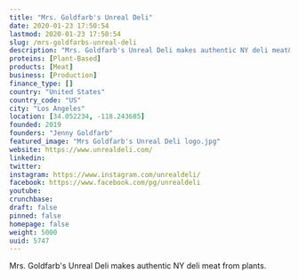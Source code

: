 ```yaml
---
title: "Mrs. Goldfarb's Unreal Deli"
date: 2020-01-23 17:50:54
lastmod: 2020-01-23 17:50:54
slug: /mrs-goldfarbs-unreal-deli
description: "Mrs. Goldfarb's Unreal Deli makes authentic NY deli meat&nbsp;from plants."
proteins: [Plant-Based]
products: [Meat]
business: [Production]
finance_type: []
country: "United States"
country_code: "US"
city: "Los Angeles"
location: [34.052234, -118.243685]
founded: 2019
founders: "Jenny Goldfarb"
featured_image: "Mrs Goldfarb's Unreal Deli logo.jpg"
website: https://www.unrealdeli.com/
linkedin: 
twitter: 
instagram: https://www.instagram.com/unrealdeli/
facebook: https://www.facebook.com/pg/unrealdeli
youtube: 
crunchbase: 
draft: false
pinned: false
homepage: false
weight: 5000
uuid: 5747
---
```

Mrs. Goldfarb's Unreal Deli makes authentic NY deli meat&nbsp;from plants.

